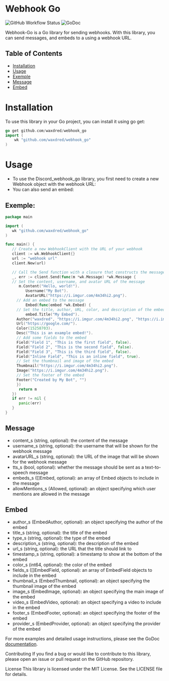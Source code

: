 
# Webhook Go
![GitHub Workflow Status](https://github.com/waxdred/webhook_go/actions/workflows/go.yml/badge.svg)
![GoDoc](https://godoc.org/github.com/golang/gddo?status.svg)

Webhook-Go is a Go library for sending webhooks. With this library, you can send messages, and embeds to a using a webhook URL.
## Table of Contents
- [Installation](#Installation)
- [Usage](#Usage)
- [Exemple](#Exemple)
- [Message](#Message)
- [Embed](#Embed)

# Installation
To use this library in your Go project, you can install it using go get:

```go
go get github.com/waxdred/webhook_go
import (
	wk "github.com/waxdred/webhook_go"
)
```
# Usage
- To use the Discord_webhook_go library, you first need to create a new Webhook object with the webhook URL:
- You can also send an embed:

## Exemple:
```go
package main

import (
   wk "github.com/waxdred/webhook_go"
)

func main() {
   // Create a new WebhookClient with the URL of your webhook
   client := wk.WebhookClient{}
   url := "webhook url"
   client.New(url)

   // Call the Send function with a closure that constructs the message and returns it
   _, err := client.Send(func(m *wk.Message) *wk.Message {
   // Set the content, username, and avatar URL of the message
      m.Content("Hello, world!").
         Username("My Bot").
     	 AvatarURL("https://i.imgur.com/4m34hi2.png").
	 // Add an embed to the message
         Embed(func(embed *wk.Embed) {
	 // Set the title, author, URL, color, and description of the embed
         embed.Title("My Embed").
	 Author("waxdred", "https://i.imgur.com/4m34hi2.png", "https://i.imgur.com/R66g1Pe.jpg").
	 Url("https://google.com/").
	 Color(15258703).
	 Desc("This is an example embed!").
	 // Add some fields to the embed
	 Field("Field 1", "This is the first field", false).
	 Field("Field 2", "This is the second field", false).
	 Field("Field 3", "This is the third field", false).
	 Field("Inline Field", "This is an inline field", true).
	 // Set the thumbnail and image of the embed
	 Thumbnail("https://i.imgur.com/4m34hi2.png").
	 Image("https://i.imgur.com/4m34hi2.png").
	 // Set the footer of the embed
	 Footer("Created by My Bot", "")
	 })
      return m
   })
   if err != nil {
      panic(err)
   }
}
```

## Message
- content_s (string, optional): the content of the message
- username_s (string, optional): the username that will be shown for the webhook message
- avatarURL_s (string, optional): the URL of the image that will be shown for the webhook message
- tts_s (bool, optional): whether the message should be sent as a text-to-speech message
- embeds_s ([]Embed, optional): an array of Embed objects to include in the message
- allowMentions_s (Allowed, optional): an object specifying which user mentions are allowed in the message
## Embed
- author_s (EmbedAuthor, optional): an object specifying the author of the embed
- title_s (string, optional): the title of the embed
- type_s (string, optional): the type of the embed
- description_s (string, optional): the description of the embed
- url_s (string, optional): the URL that the title should link to
- timestamp_s (string, optional): a timestamp to show at the bottom of the embed
- color_s (int64, optional): the color of the embed
- fields_s ([]EmbedField, optional): an array of EmbedField objects to include in the embed
- thumbnail_s (EmbedThumbnail, optional): an object specifying the thumbnail image of the embed
- image_s (EmbedImage, optional): an object specifying the main image of the embed
- video_s (EmbedVideo, optional): an object specifying a video to include in the embed
- footer_s (EmbedFooter, optional): an object specifying the footer of the embed
- provider_s (EmbedProvider, optional): an object specifying the provider of the embed

For more examples and detailed usage instructions, please see the GoDoc [documentation](https://pkg.go.dev/github.com/waxdred/webhook_go?utm_source=godoc).

Contributing
If you find a bug or would like to contribute to this library, please open an issue or pull request on the GitHub repository.

License
This library is licensed under the MIT License. See the LICENSE file for details.
